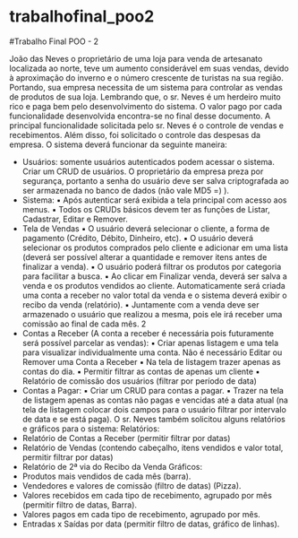# trabalhofinal_poo2
#Trabalho Final POO - 2

João das Neves o proprietário de uma loja para venda de artesanato
localizada ao norte, teve um aumento considerável em suas vendas, devido à
aproximação do inverno e o número crescente de turistas na sua região.
Portando, sua empresa necessita de um sistema para controlar as vendas de
produtos de sua loja. Lembrando que, o sr. Neves é um herdeiro muito rico e
paga bem pelo desenvolvimento do sistema. O valor pago por cada
funcionalidade desenvolvida encontra-se no final desse documento.
A principal funcionalidade solicitada pelo sr. Neves é o controle de
vendas e recebimentos. Além disso, foi solicitado o controle das despesas da
empresa.
O sistema deverá funcionar da seguinte maneira:
- Usuários: somente usuários autenticados podem acessar o sistema.
Criar um CRUD de usuários. O proprietário da empresa preza por segurança,
portanto a senha do usuário deve ser salva criptografada ao ser armazenada
no banco de dados (não vale MD5 =) ).
- Sistema:
▪ Após autenticar será exibida a tela principal com acesso
aos menus.
▪ Todos os CRUDs básicos devem ter as funções de Listar,
Cadastrar, Editar e Remover.
- Tela de Vendas
▪ O usuário deverá selecionar o cliente, a forma de
pagamento (Crédito, Débito, Dinheiro, etc).
▪ O usuário deverá selecionar os produtos comprados pelo
cliente e adicionar em uma lista (deverá ser possível alterar
a quantidade e remover itens antes de finalizar a venda).
▪ O usuário poderá filtrar os produtos por categoria para
facilitar a busca.
▪ Ao clicar em Finalizar venda, deverá ser salva a venda e
os produtos vendidos ao cliente. Automaticamente será
criada uma conta a receber no valor total da venda e o
sistema deverá exibir o recibo da venda (relatório).
▪ Juntamente com a venda deve ser armazenado o usuário
que realizou a mesma, pois ele irá receber uma comissão
ao final de cada mês.
2
- Contas a Receber (A conta a receber é necessária pois futuramente
será possível parcelar as vendas):
▪ Criar apenas listagem e uma tela para visualizar
individualmente uma conta. Não é necessário Editar ou
Remover uma Conta a Receber
▪ Na tela de listagem trazer apenas as contas do dia.
▪ Permitir filtrar as contas de apenas um cliente
▪ Relatório de comissão dos usuários (filtrar por período de
data)
- Contas a Pagar:
▪ Criar um CRUD para contas a pagar.
▪ Trazer na tela de listagem apenas as contas não pagas e
vencidas até a data atual (na tela de listagem colocar dois
campos para o usuário filtrar por intervalo de data e se está
paga).
O sr. Neves também solicitou alguns relatórios e gráficos para o sistema:
Relatórios:
- Relatório de Contas a Receber (permitir filtrar por datas)
- Relatório de Vendas (contendo cabeçalho, itens vendidos e valor
total, permitir filtrar por datas)
- Relatório de 2ª via do Recibo da Venda
Gráficos:
- Produtos mais vendidos de cada mês (barra).
- Vendedores e valores de comissão (filtro de datas) (Pizza).
- Valores recebidos em cada tipo de recebimento, agrupado por
mês (permitir filtro de datas, Barra).
- Valores pagos em cada tipo de recebimento, agrupado por mês.
- Entradas x Saídas por data (permitir filtro de datas, gráfico de
linhas).
